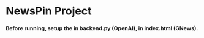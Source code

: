# NewsPin Project 

#### Before running, setup the <apiKey> in backend.py (OpenAI), <apiKey> in index.html (GNews).
